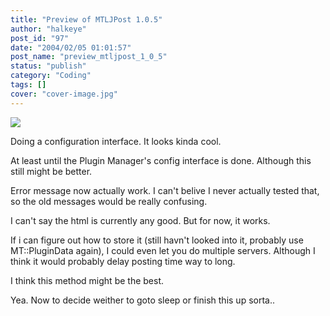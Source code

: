 ```yaml
---
title: "Preview of MTLJPost 1.0.5"
author: "halkeye"
post_id: "97"
date: "2004/02/05 01:01:57"
post_name: "preview_mtljpost_1_0_5"
status: "publish"
category: "Coding"
tags: []
cover: "cover-image.jpg"
---
```


![](clp83.png)

Doing a configuration interface. It looks kinda cool.

At least until the Plugin Manager's config interface is done. Although this still might be better.

Error message now actually work. I can't belive I never actually tested that, so the old messages would be really confusing.

I can't say the html is currently any good. But for now, it works.

If i can figure out how to store it (still havn't looked into it, probably use MT::PluginData again), I could even let you do multiple servers. Although I think it would probably delay posting time way to long.

I think this method might be the best.

Yea. Now to decide weither to goto sleep or finish this up sorta..
